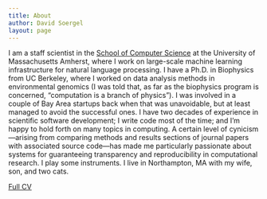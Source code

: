 ```yaml
---
title: About
author: David Soergel
layout: page
---
```

I am a staff scientist in the [School of Computer Science][1] at the University of Massachusetts Amherst, where I work on large-scale machine learning infrastructure for natural language processing. I have a Ph.D. in Biophysics from UC Berkeley, where I worked on data analysis methods in environmental genomics (I was told that, as far as the biophysics program is concerned, &#8220;computation is a branch of physics&#8221;). I was involved in a couple of Bay Area startups back when that was unavoidable, but at least managed to avoid the successful ones. I have two decades of experience in scientific software development; I write code most of the time; and I&#8217;m happy to hold forth on many topics in computing. A certain level of cynicism—arising from comparing methods and results sections of journal papers with associated source code—has made me particularly passionate about systems for guaranteeing transparency and reproducibility in computational research. I play some instruments. I live in Northampton, MA with my wife, son, and two cats.

[Full CV][2]

 [1]: http://www.cs.umass.edu "UMass Computer Science"
 [2]: http://www.davidsoergel.com/resume.html "Resume"